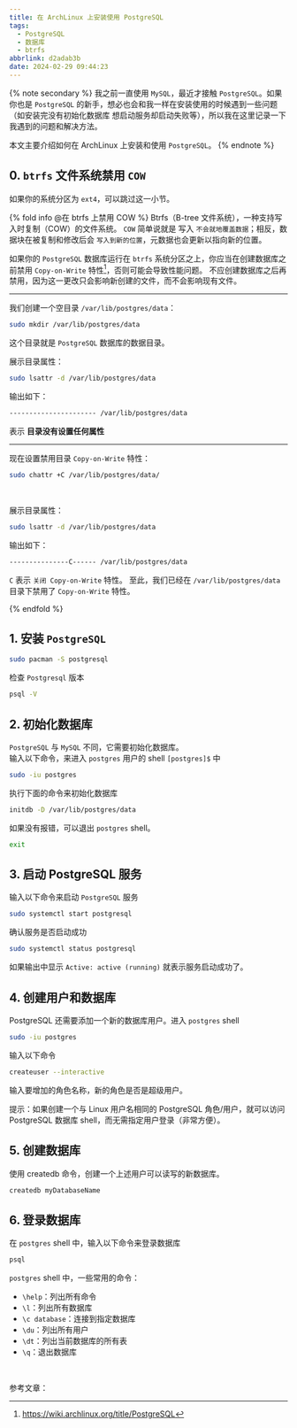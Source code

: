 ```yaml
---
title: 在 ArchLinux 上安装使用 PostgreSQL
tags:
  - PostgreSQL
  - 数据库
  - btrfs
abbrlink: d2adab3b
date: 2024-02-29 09:44:23
---
```


{% note secondary %}
我之前一直使用 `MySQL`，最近才接触 `PostgreSQL`。如果你也是 `PostgreSQL` 的新手，想必也会和我一样在安装使用的时候遇到一些问题（如安装完没有初始化数据库 想启动服务却启动失败等），所以我在这里记录一下我遇到的问题和解决方法。

本文主要介绍如何在 ArchLinux 上安装和使用 `PostgreSQL`。
{% endnote %}


## 0. `btrfs` 文件系统禁用 `COW`

如果你的系统分区为 `ext4`，可以跳过这一小节。


{% fold info @在 btrfs 上禁用 COW %}
Btrfs（B-tree 文件系统），一种支持写入时复制（COW）的文件系统。
`COW` 简单说就是 写入 `不会就地覆盖数据`；相反，数据块在被复制和修改后会 `写入到新的位置`，元数据也会更新以指向新的位置。

如果你的 `PostgreSQL` 数据库运行在 `btrfs` 系统分区之上，你应当在创建数据库之前禁用 `Copy-on-Write` 特性[^1]，否则可能会导致性能问题。
不应创建数据库之后再禁用，因为这一更改只会影响新创建的文件，而不会影响现有文件。

---

我们创建一个空目录 `/var/lib/postgres/data`：
```bash
sudo mkdir /var/lib/postgres/data
```
这个目录就是 `PostgreSQL` 数据库的数据目录。

展示目录属性：
```bash
sudo lsattr -d /var/lib/postgres/data
```
输出如下：
```bash
---------------------- /var/lib/postgres/data
```
表示 **目录没有设置任何属性**

---

现在设置禁用目录 `Copy-on-Write` 特性：
```bash
sudo chattr +C /var/lib/postgres/data/
```
<br>

展示目录属性：
```bash
sudo lsattr -d /var/lib/postgres/data
```
输出如下：
```bash
---------------C------ /var/lib/postgres/data
```
`C` 表示 `关闭 Copy-on-Write` 特性。
至此，我们已经在 `/var/lib/postgres/data` 目录下禁用了 `Copy-on-Write` 特性。

{% endfold %}


## 1. 安装 `PostgreSQL`
```bash
sudo pacman -S postgresql
```
检查 `Postgresql` 版本
```bash
psql -V
```


## 2. 初始化数据库
`PostgreSQL` 与 `MySQL` 不同，它需要初始化数据库。
<br>
输入以下命令，来进入 `postgres` 用户的 shell `[postgres]$` 中
```bash
sudo -iu postgres
```
执行下面的命令来初始化数据库
```bash
initdb -D /var/lib/postgres/data
```
如果没有报错，可以退出 `postgres` shell。
```bash
exit
```


## 3. 启动 PostgreSQL 服务
输入以下命令来启动 `PostgreSQL` 服务
```bash
sudo systemctl start postgresql
```
确认服务是否启动成功
```bash
sudo systemctl status postgresql
```
如果输出中显示 `Active: active (running)` 就表示服务启动成功了。


## 4. 创建用户和数据库
PostgreSQL 还需要添加一个新的数据库用户。进入 `postgres` shell
```bash
sudo -iu postgres
```
输入以下命令
```bash
createuser --interactive
```
输入要增加的角色名称，新的角色是否是超级用户。

提示：如果创建一个与 Linux 用户名相同的 PostgreSQL 角色/用户，就可以访问 PostgreSQL 数据库 shell，而无需指定用户登录（非常方便）。

## 5. 创建数据库
使用 createdb 命令，创建一个上述用户可以读写的新数据库。
```bash
createdb myDatabaseName
```

## 6. 登录数据库
在 `postgres` shell 中，输入以下命令来登录数据库
```bash
psql
```

`postgres` shell 中，一些常用的命令：

- `\help`：列出所有命令
- `\l`：列出所有数据库
- `\c database`：连接到指定数据库
- `\du`：列出所有用户
- `\dt`：列出当前数据库的所有表
- `\q`：退出数据库


<br>


参考文章：
[^1]: https://wiki.archlinux.org/title/PostgreSQL
[^2]: https://gist.github.com/NickMcSweeney/3444ce99209ee9bd9393ae6ab48599d8
